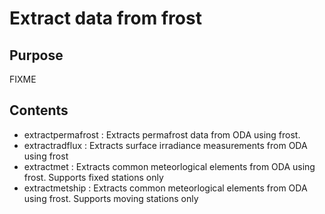 # Extract data from frost

## Purpose
FIXME

## Contents
- extractpermafrost
: Extracts permafrost data from ODA using frost.
- extractradflux
: Extracts surface irradiance measurements from ODA using frost
- extractmet
: Extracts common meteorlogical elements from ODA using frost. Supports
fixed stations only
- extractmetship
: Extracts common meteorlogical elements from ODA using frost. Supports
moving stations only
